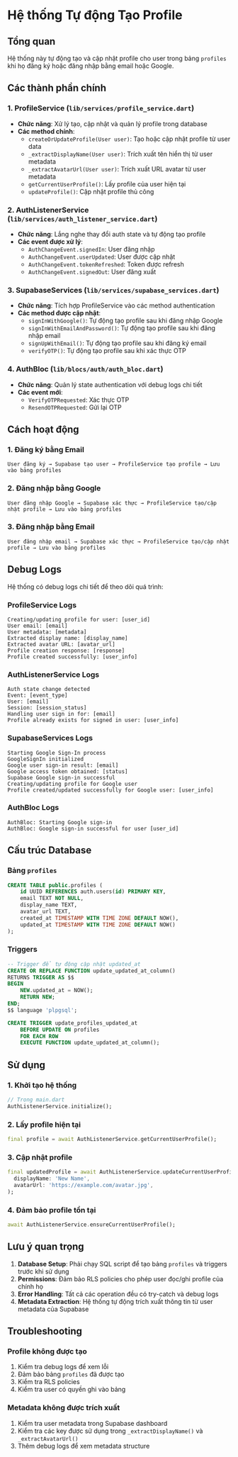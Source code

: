 # Hệ thống Tự động Tạo Profile

## Tổng quan

Hệ thống này tự động tạo và cập nhật profile cho user trong bảng `profiles` khi họ đăng ký hoặc đăng nhập bằng email hoặc Google.

## Các thành phần chính

### 1. ProfileService (`lib/services/profile_service.dart`)
- **Chức năng**: Xử lý tạo, cập nhật và quản lý profile trong database
- **Các method chính**:
  - `createOrUpdateProfile(User user)`: Tạo hoặc cập nhật profile từ user data
  - `_extractDisplayName(User user)`: Trích xuất tên hiển thị từ user metadata
  - `_extractAvatarUrl(User user)`: Trích xuất URL avatar từ user metadata
  - `getCurrentUserProfile()`: Lấy profile của user hiện tại
  - `updateProfile()`: Cập nhật profile thủ công

### 2. AuthListenerService (`lib/services/auth_listener_service.dart`)
- **Chức năng**: Lắng nghe thay đổi auth state và tự động tạo profile
- **Các event được xử lý**:
  - `AuthChangeEvent.signedIn`: User đăng nhập
  - `AuthChangeEvent.userUpdated`: User được cập nhật
  - `AuthChangeEvent.tokenRefreshed`: Token được refresh
  - `AuthChangeEvent.signedOut`: User đăng xuất

### 3. SupabaseServices (`lib/services/supabase_services.dart`)
- **Chức năng**: Tích hợp ProfileService vào các method authentication
- **Các method được cập nhật**:
  - `signInWithGoogle()`: Tự động tạo profile sau khi đăng nhập Google
  - `signInWithEmailAndPassword()`: Tự động tạo profile sau khi đăng nhập email
  - `signUpWithEmail()`: Tự động tạo profile sau khi đăng ký email
  - `verifyOTP()`: Tự động tạo profile sau khi xác thực OTP

### 4. AuthBloc (`lib/blocs/auth/auth_bloc.dart`)
- **Chức năng**: Quản lý state authentication với debug logs chi tiết
- **Các event mới**:
  - `VerifyOTPRequested`: Xác thực OTP
  - `ResendOTPRequested`: Gửi lại OTP

## Cách hoạt động

### 1. Đăng ký bằng Email
```
User đăng ký → Supabase tạo user → ProfileService tạo profile → Lưu vào bảng profiles
```

### 2. Đăng nhập bằng Google
```
User đăng nhập Google → Supabase xác thực → ProfileService tạo/cập nhật profile → Lưu vào bảng profiles
```

### 3. Đăng nhập bằng Email
```
User đăng nhập email → Supabase xác thực → ProfileService tạo/cập nhật profile → Lưu vào bảng profiles
```

## Debug Logs

Hệ thống có debug logs chi tiết để theo dõi quá trình:

### ProfileService Logs
```
Creating/updating profile for user: [user_id]
User email: [email]
User metadata: [metadata]
Extracted display name: [display_name]
Extracted avatar URL: [avatar_url]
Profile creation response: [response]
Profile created successfully: [user_info]
```

### AuthListenerService Logs
```
Auth state change detected
Event: [event_type]
User: [email]
Session: [session_status]
Handling user sign in for: [email]
Profile already exists for signed in user: [user_info]
```

### SupabaseServices Logs
```
Starting Google Sign-In process
GoogleSignIn initialized
Google user sign-in result: [email]
Google access token obtained: [status]
Supabase Google sign-in successful
Creating/updating profile for Google user
Profile created/updated successfully for Google user: [user_info]
```

### AuthBloc Logs
```
AuthBloc: Starting Google sign-in
AuthBloc: Google sign-in successful for user [user_id]
```

## Cấu trúc Database

### Bảng `profiles`
```sql
CREATE TABLE public.profiles (
    id UUID REFERENCES auth.users(id) PRIMARY KEY,
    email TEXT NOT NULL,
    display_name TEXT,
    avatar_url TEXT,
    created_at TIMESTAMP WITH TIME ZONE DEFAULT NOW(),
    updated_at TIMESTAMP WITH TIME ZONE DEFAULT NOW()
);
```

### Triggers
```sql
-- Trigger để tự động cập nhật updated_at
CREATE OR REPLACE FUNCTION update_updated_at_column()
RETURNS TRIGGER AS $$
BEGIN
    NEW.updated_at = NOW();
    RETURN NEW;
END;
$$ language 'plpgsql';

CREATE TRIGGER update_profiles_updated_at 
    BEFORE UPDATE ON profiles 
    FOR EACH ROW 
    EXECUTE FUNCTION update_updated_at_column();
```

## Sử dụng

### 1. Khởi tạo hệ thống
```dart
// Trong main.dart
AuthListenerService.initialize();
```

### 2. Lấy profile hiện tại
```dart
final profile = await AuthListenerService.getCurrentUserProfile();
```

### 3. Cập nhật profile
```dart
final updatedProfile = await AuthListenerService.updateCurrentUserProfile(
  displayName: 'New Name',
  avatarUrl: 'https://example.com/avatar.jpg',
);
```

### 4. Đảm bảo profile tồn tại
```dart
await AuthListenerService.ensureCurrentUserProfile();
```

## Lưu ý quan trọng

1. **Database Setup**: Phải chạy SQL script để tạo bảng `profiles` và triggers trước khi sử dụng
2. **Permissions**: Đảm bảo RLS policies cho phép user đọc/ghi profile của chính họ
3. **Error Handling**: Tất cả các operation đều có try-catch và debug logs
4. **Metadata Extraction**: Hệ thống tự động trích xuất thông tin từ user metadata của Supabase

## Troubleshooting

### Profile không được tạo
1. Kiểm tra debug logs để xem lỗi
2. Đảm bảo bảng `profiles` đã được tạo
3. Kiểm tra RLS policies
4. Kiểm tra user có quyền ghi vào bảng

### Metadata không được trích xuất
1. Kiểm tra user metadata trong Supabase dashboard
2. Kiểm tra các key được sử dụng trong `_extractDisplayName()` và `_extractAvatarUrl()`
3. Thêm debug logs để xem metadata structure 